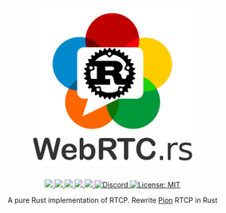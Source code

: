 <h1 align="center">
 <a href="https://webrtc.rs"><img src="./doc/webrtc.rs.png" alt="WebRTC.rs"></a>
 <br>
</h1>
<p align="center">
 <a href="https://github.com/webrtc-rs/rtcp/actions"> 
  <img src="https://github.com/webrtc-rs/rtcp/workflows/Cargo/badge.svg">
 </a> 
 <a href="https://codecov.io/gh/webrtc-rs/rtcp"> 
  <img src="https://codecov.io/gh/webrtc-rs/rtcp/branch/main/graph/badge.svg">
 </a>
 <a href="https://deps.rs/repo/github/webrtc-rs/rtcp"> 
  <img src="https://deps.rs/repo/github/webrtc-rs/rtcp/status.svg">
 </a>
 <a href="https://crates.io/crates/rtcp"> 
  <img src="https://img.shields.io/crates/v/rtcp.svg">
 </a> 
 <a href="https://docs.rs/rtcp"> 
  <img src="https://docs.rs/rtcp/badge.svg">
 </a>
 <a href="https://discord.gg/4Ju8UHdXMs">
  <img src="https://img.shields.io/discord/800204819540869120?logo=discord" alt="Discord">
 </a>
 <a href="https://github.com/webrtc-rs/rtcp/blob/master/LICENSE">
  <img src="https://img.shields.io/badge/License-MIT-yellow.svg" alt="License: MIT">
 </a>
</p>
<p align="center">
 A pure Rust implementation of RTCP. Rewrite <a href="https://Pion.ly">Pion</a> RTCP in Rust
</p>

